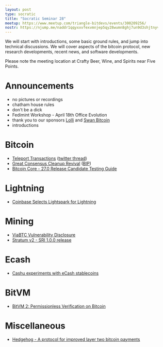 ```yaml
---
layout: post
type: socratic
title: "Socratic Seminar 28"
meetup: https://www.meetup.com/triangle-bitdevs/events/300209256/
nostr: https://njump.me/naddr1qqyxxvfexvmnjep5qy28wumn8ghj7un9d3shjtnyv9kh2uewd9hsygpc4vlncpsr9tek2dvk0jttc38dwjjxa4mz2k0fk3dzw5z2qa3frqpsgqqq0jesnrax3f 
---
```


We will start with introductions, some basic ground rules, and jump into technical discussions. We will cover aspects of the bitcoin protocol, new research developments, recent news, and software developments.

Please note the meeting location at Crafty Beer, Wine, and Spirits near Five Points.

# Announcements

- no pictures or recordings
- chatham house rules
- don't be a dick
- Fedimint Workshop - April 18th Office Evolution
- thank you to our sponsors [Lolli](https://www.lolli.com/) and [Swan Bitcoin](https://www.swanbitcoin.com)
- introductions

# Bitcoin

- [Teleport Transactions](https://github.com/utxo-teleport/teleport-transactions) ([twitter thread](https://twitter.com/RajarshiMaitra/status/1768623072280809841))
- [Great Consensus Cleanup Revival](https://delvingbitcoin.org/t/great-consensus-cleanup-revival/710) ([BIP](https://github.com/TheBlueMatt/bips/blob/7f9670b643b7c943a0cc6d2197d3eabe661050c2/bip-XXXX.mediawiki))
- [Bitcoin Core - 27.0 Release Candidate Testing Guide](https://github.com/bitcoin-core/bitcoin-devwiki/wiki/27.0-Release-Candidate-Testing-Guide)

# Lightning

- [Coinbase Selects Lightspark for Lightning](https://www.lightspark.com/news/coinbase-selects-lightspark)

# Mining

- [ViaBTC Vulnerability Disclosure](https://b10c.me/blog/012-viabtc-spv-vulnerability-disclosure/)
- [Stratum v2 - SRI 1.0.0 release](https://stratumprotocol.org/blog/sri-1-0-0/)

# Ecash

- [Cashu experiments with eCash stablecoins](https://twitter.com/callebtc/status/1777598819355496587)

# BitVM

- [BitVM 2: Permissionless Verification on Bitcoin](https://bitvm.org/bitvm2.html)

# Miscellaneous

- [Hedgehog - A protocol for improved layer two bitcoin payments](https://github.com/supertestnet/hedgehog)
